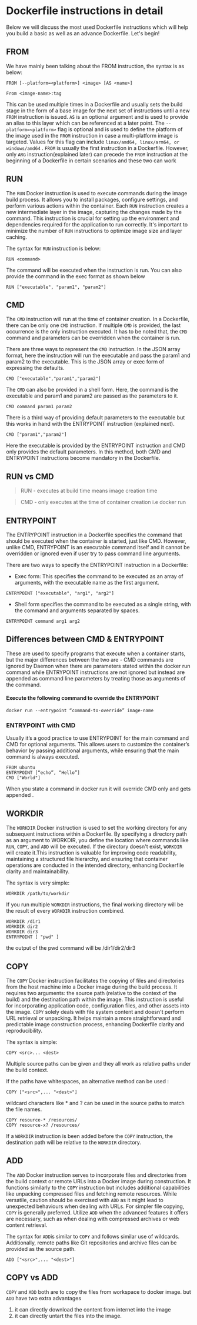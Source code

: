 # Dockerfile instructions in detail
Below we will discuss the most used Dockerfile instructions which will help you build a basic as well as an advance Dockerfile. Let's begin!

## FROM
We have mainly been talking about the FROM instruction, the syntax is as below:

```
FROM [--platform=<platform>] <image> [AS <name>]
```
```
From <image-name>:tag
```
This can be used multiple times in a Dockerfile and usually sets the build stage in the form of a base image for the next set of instructions until a new `FROM` instruction is issued. `AS` <name>is an optional argument and is used to provide an alias to this layer which can be referenced at a later point. The `--platform=<platform>` flag is optional and is used to define the platform of the image used in the `FROM` instruction in case a multi-platform image is targeted. Values for this flag can include `linux/amd64, linux/arm64, or windows/amd64` . `FROM` is usually the first instruction in a Dockerfile. However, only `ARG` instruction(explained later) can precede the `FROM` instruction at the beginning of a Dockerfile in certain scenarios and these two can work

## RUN
The `RUN` Docker instruction is used to execute commands during the image build process. It allows you to install packages, configure settings, and perform various actions within the container. Each `RUN` instruction creates a new intermediate layer in the image, capturing the changes made by the command. This instruction is crucial for setting up the environment and dependencies required for the application to run correctly. It's important to minimize the number of `RUN` instructions to optimize image size and layer caching.

The syntax for `RUN` instruction is below:

```
RUN <command>
```

The command will be executed when the instruction is run. You can also provide the command in the exec format as shown below

```
RUN ["executable", "param1", "param2"]
```

## CMD
The `CMD` instruction will run at the time of container creation. In a Dockerfile, there can be only one `CMD` instruction. If multiple `CMD` is provided, the last occurrence is the only instruction executed. It has to be noted that, the `CMD` command and parameters can be overridden when the container is run.

There are three ways to represent the `CMD` instruction. In the JSON array format, here the instruction will run the executable and pass the param1 and param2 to the executable. This is the JSON array or exec form of expressing the defaults.

```
CMD ["executable","param1","param2"]
```
The `CMD` can also be provided in a shell form. Here, the command is the executable and param1 and param2 are passed as the parameters to it.

```
CMD command param1 param2
```
There is a third way of providing default parameters to the executable but this works in hand with the ENTRYPOINT instruction (explained next).

```
CMD ["param1","param2"]
```
Here the executable is provided by the ENTRYPOINT instruction and CMD only provides the default parameters. In this method, both CMD and ENTRYPOINT instructions become mandatory in the Dockerfile.

## RUN vs CMD

> RUN - executes at build time means image creation time

> CMD - only executes at the time of container creation i.e docker run

## ENTRYPOINT

The ENTRYPOINT instruction in a Dockerfile specifies the command that should be executed when the container is started, just like CMD. However, unlike CMD, ENTRYPOINT is an executable command itself and it cannot be overridden or ignored even if user try to pass command line arguments.

There are two ways to specify the ENTRYPOINT instruction in a Dockerfile:

* Exec form: This specifies the command to be executed as an array of arguments, with the executable name as the first argument.

```
ENTRYPOINT ["executable", "arg1", "arg2"]
```

* Shell form specifies the command to be executed as a single string, with the command and arguments separated by spaces.

```
ENTRYPOINT command arg1 arg2
```

## Differences between CMD & ENTRYPOINT
These are used to specify programs that execute when a container starts, but the major differences between the two are - CMD commands are ignored by Daemon when there are parameters stated within the docker run command while ENTRYPOINT instructions are not ignored but instead are appended as command line parameters by treating those as arguments of the command.

#### Execute the following command to override the ENTRYPOINT

```
docker run --entrypoint “command-to-override” image-name
```

### ENTRYPOINT with CMD
Usually it’s a good practice to use ENTRYPOINT for the main command and CMD for optional arguments. This allows users to customize the container’s behavior by passing additional arguments, while ensuring that the main command is always executed.

```
FROM ubuntu
ENTRYPOINT [“echo”, “Hello”]
CMD ["World"]
```
When you state a command in docker run it will override CMD only and gets appended .

## WORKDIR
The `WORKDIR` Docker instruction is used to set the working directory for any subsequent instructions within a Dockerfile. By specifying a directory path as an argument to WORKDIR, you define the location where commands like `RUN`, `COPY`, and `ADD` will be executed. If the directory doesn't exist, `WORKDIR` will create it.This instruction is valuable for improving code readability, maintaining a structured file hierarchy, and ensuring that container operations are conducted in the intended directory, enhancing Dockerfile clarity and maintainability.

The syntax is very simple:

```
WORKDIR /path/to/workdir
```

If you run multiple `WORKDIR` instructions, the final working directory will be the result of every `WORKDIR` instruction combined.

```
WORKDIR /dir1
WORKDIR dir2
WORKDIR dir3
ENTRYPOINT [ "pwd" ]
```

the output of the pwd command will be /dir1/dir2/dir3

## COPY
The `COPY` Docker instruction facilitates the copying of files and directories from the host machine into a Docker image during the build process. It requires two arguments: the source path (relative to the context of the build) and the destination path within the image. This instruction is useful for incorporating application code, configuration files, and other assets into the image. `COPY` solely deals with file system content and doesn't perform URL retrieval or unpacking. It helps maintain a more straightforward and predictable image construction process, enhancing Dockerfile clarity and reproducibility.

The syntax is simple:

```
COPY <src>... <dest>
```

Multiple source paths can be given and they all work as relative paths under the build context.

If the paths have whitespaces, an alternative method can be used :

```
COPY ["<src>",... "<dest>"]
```

wildcard characters like * and ? can be used in the source paths to match the file names.

```
COPY resource-* /resources/
COPY resource-x? /resources/
```

If a `WORKDIR` instruction is been added before the `COPY` instruction, the destination path will be relative to the `WORKDIR` directory.

## ADD
The `ADD` Docker instruction serves to incorporate files and directories from the build context or remote URLs into a Docker image during construction. It functions similarly to the `COPY` instruction but includes additional capabilities like unpacking compressed files and fetching remote resources. While versatile, caution should be exercised with `ADD` as it might lead to unexpected behaviours when dealing with URLs. For simpler file copying, `COPY` is generally preferred. Utilize `ADD` when the advanced features it offers are necessary, such as when dealing with compressed archives or web content retrieval.

The syntax for `ADD`is similar to `COPY` and follows similar use of wildcards. Additionally, remote paths like Git repositories and archive files can be provided as the source path.

```
ADD ["<src>",... "<dest>"]
```

## COPY vs ADD
`COPY` and `ADD` both are to copy the files from workspace to docker image.
but `ADD` have two extra advantages
1. it can directly download the content from internet into the image
2. it can directly untart the files into the image.